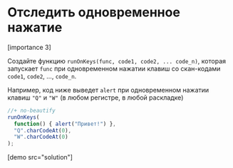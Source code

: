 # Отследить одновременное нажатие 

[importance 3]

Создайте функцию `runOnKeys(func, code1, code2, ... code_n)`, которая запускает `func` при одновременном нажатии клавиш со скан-кодами `code1`, `code2`, ..., `code_n`.

Например, код ниже выведет `alert` при одновременном нажатии клавиш `"Q"` и `"W"` (в любом регистре, в любой раскладке)

```js
//+ no-beautify
runOnKeys(
  function() { alert("Привет!") }, 
  "Q".charCodeAt(0), 
  "W".charCodeAt(0)
);
```

[demo src="solution"]